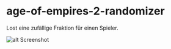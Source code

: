 # age-of-empires-2-randomizer
Lost eine zufällige Fraktion für einen Spieler.

![alt Screenshot](https://i.gyazo.com/087dba98e8b6e288e960f11815f0617c.png)
